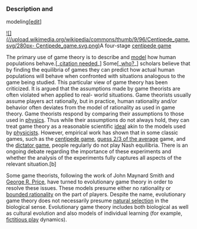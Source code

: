 ### Description and
modeling[[edit](/w/index.php?title=Game\_theory&action=edit&section=26 "Edit
section: Description and modeling")]

[![](//upload.wikimedia.org/wikipedia/commons/thumb/9/96/Centipede\_game.svg/280px-
Centipede\_game.svg.png)](/wiki/File:Centipede\_game.svg)A four-stage [centipede
game](/wiki/Centipede\_game "Centipede game")

The primary use of game theory is to describe and
[model](/wiki/Conceptual\_model#Economic\_models "Conceptual model") how human
populations behave.[\_[citation needed](/wiki/Wikipedia:Citation\_needed
"Wikipedia:Citation needed")\_]
Some[\_[who?](/wiki/Wikipedia:Manual\_of\_Style/Words\_to\_watch#Unsupported\_attributions
"Wikipedia:Manual of Style/Words to watch")\_] scholars believe that by finding
the equilibria of games they can predict how actual human populations will
behave when confronted with situations analogous to the game being studied.
This particular view of game theory has been criticized. It is argued that the
assumptions made by game theorists are often violated when applied to real-
world situations. Game theorists usually assume players act rationally, but in
practice, human rationality and/or behavior often deviates from the model of
rationality as used in game theory. Game theorists respond by comparing their
assumptions to those used in [physics](/wiki/Physics "Physics"). Thus while
their assumptions do not always hold, they can treat game theory as a
reasonable scientific [ideal](/wiki/Idealization\_\(science\_philosophy\)
"Idealization \(science philosophy\)") akin to the models used by
[physicists](/wiki/Physicist "Physicist"). However, empirical work has shown
that in some classic games, such as the [centipede game](/wiki/Centipede\_game
"Centipede game"), [guess 2/3 of the average](/wiki/Guess\_2/3\_of\_the\_average
"Guess 2/3 of the average") game, and the [dictator game](/wiki/Dictator\_game
"Dictator game"), people regularly do not play Nash equilibria. There is an
ongoing debate regarding the importance of these experiments and whether the
analysis of the experiments fully captures all aspects of the relevant
situation.[b]

Some game theorists, following the work of John Maynard Smith and [George R.
Price](/wiki/George\_R.\_Price "George R. Price"), have turned to evolutionary
game theory in order to resolve these issues. These models presume either no
rationality or [bounded rationality](/wiki/Bounded\_rationality "Bounded
rationality") on the part of players. Despite the name, evolutionary game
theory does not necessarily presume [natural
selection](/wiki/Natural\_selection "Natural selection") in the biological
sense. Evolutionary game theory includes both biological as well as cultural
evolution and also models of individual learning (for example, [fictitious
play](/wiki/Fictitious\_play "Fictitious play") dynamics).
